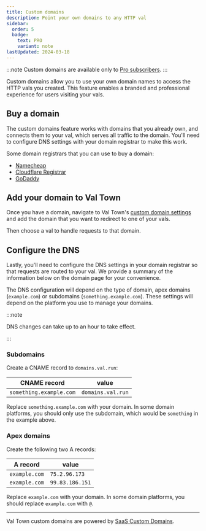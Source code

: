 ```yaml
---
title: Custom domains
description: Point your own domains to any HTTP val
sidebar:
  order: 5
  badge:
    text: PRO
    variant: note
lastUpdated: 2024-03-18
---
```


:::note
Custom domains are available only to [Pro subscribers](https://www.val.town/pricing).
:::

Custom domains allow you to use your own domain names to access the HTTP vals you created. This feature enables a branded and professional experience for users visiting your vals.

## Buy a domain

The custom domains feature works with domains that you already own, and connects them to your val, which serves all traffic to the domain. You'll need to configure DNS settings with your domain registrar to make this work.

Some domain registrars that you can use to buy a domain:

- [Namecheap](https://www.namecheap.com/)
- [Cloudflare Registrar](https://www.cloudflare.com/products/registrar/)
- [GoDaddy](https://www.godaddy.com/)

## Add your domain to Val Town

Once you have a domain, navigate to Val Town's [custom domain settings](https://val.town/settings/domains) and add the domain that you want to redirect to one of your vals.

Then choose a val to handle requests to that domain.

## Configure the DNS

Lastly, you'll need to configure the DNS settings in your domain registrar so that requests are routed to your val. We provide a summary of the information below on the domain page for your convenience.

The DNS configuration will depend on the type of domain, apex domains (`example.com`) or subdomains (`something.example.com`). These settings will depend on the platform you use to manage your domains.

:::note

DNS changes can take up to an hour to take effect.

:::

### Subdomains

Create a CNAME record to `domains.val.run`:

| CNAME record            | value             |
| ----------------------- | ----------------- |
| `something.example.com` | `domains.val.run` |

Replace `something.example.com` with your domain. In some domain platforms, you should only use the subdomain, which would be `something` in the example above.

### Apex domains

Create the following two A records:

| A record      | value           |
| ------------- | --------------- |
| `example.com` | `75.2.96.173`   |
| `example.com` | `99.83.186.151` |

Replace `example.com` with your domain. In some domain platforms, you should replace `example.com` with `@`.

<hr>

Val Town custom domains are powered by [SaaS Custom Domains](https://saascustomdomains.com).
